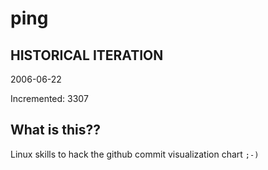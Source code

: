 # ping

## HISTORICAL ITERATION
2006-06-22

Incremented: 3307

## What is this?? 
Linux skills to hack the github commit visualization chart `;-)`
